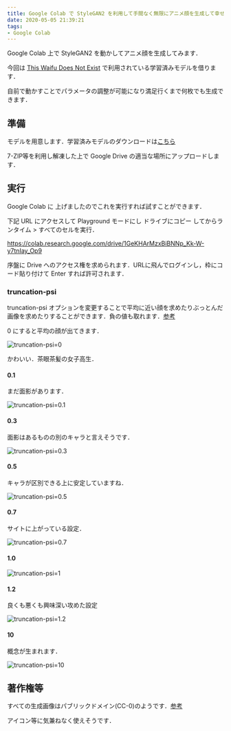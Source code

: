 ```yaml
---
title: Google Colab で StyleGAN2 を利用して手間なく無限にアニメ顔を生成して幸せになろう
date: 2020-05-05 21:39:21
tags: 
- Google Colab
---
```




Google Colab 上で StyleGAN2 を動かしてアニメ顔を生成してみます．

今回は [This Waifu Does Not Exist](https://www.thiswaifudoesnotexist.net/) で利用されている学習済みモデルを借ります．

自前で動かすことでパラメータの調整が可能になり満足行くまで何枚でも生成できます．

<!--more-->

## 準備

モデルを用意します．学習済みモデルのダウンロードは[こちら](https://mega.nz/file/PeIi2ayb#xoRtjTXyXuvgDxSsSMn-cOh-Zux9493zqdxwVMaAzp4)

7-ZIP等を利用し解凍した上で Google Drive の適当な場所にアップロードします．



## 実行

Google Colab に 上げましたのでこれを実行すれば試すことができます．

下記 URL にアクセスして Playground モードにし ドライブにコピー してからランタイム > すべてのセルを実行．

https://colab.research.google.com/drive/1GeKHArMzxBiBNNp_Kk-W-y7tnIay_Op9

序盤に Drive へのアクセス権を求められます．URLに飛んでログインし，枠にコード貼り付けて Enter すれば許可されます．

### truncation-psi

truncation-psi オプションを変更することで平均に近い顔を求めたりぶっとんだ画像を求めたりすることができます．負の値も取れます．[参考](https://www.gwern.net/Faces#psitruncation-trick)

0 にすると平均の顔が出てきます．

![truncation-psi=0](https://lh3.googleusercontent.com/wmc79kQtuSgGjKChT0N0_7m7583VVlJneZq25qljbZ4mwduJZQrtlgEQqz0hGpG44ms3_Lu11Ko-5OTP0bYX-cY1trnv0xFY5_ad_z-dZuzSY9BNVnZOR5ojTMs-KF3e73GIK8NJXsA=w2400)

かわいい．茶眼茶髪の女子高生．

#### 0.1

まだ面影があります．

![truncation-psi=0.1](https://lh3.googleusercontent.com/sFCIXflsCFDtqHPqUj_G5gT2zxMUXFxC2J-Rs3fWiEb48BiFlngst6cuFJJwVhNfqGwKc3Xl54GbVBLbfuDFheZqDiN9Kt5bIAFKsQtTBG8Si63MBVEFJABWhMbShv9UGWx0n-K6Xn4=w2400)

#### 0.3

面影はあるものの別のキャラと言えそうです．

![truncation-psi=0.3](https://lh3.googleusercontent.com/OJNSPXbSMRCofd7iuS8QI0I5uWR_Dlndwhq9ZtkHRH5P7m46Dtx_U74MQpxMBsx4KqhGYJDyJfPAGx3SJVT-LOTFvz_F4PGvMtwEShOOJVyuZyIMJCayAtPy5mkZgg8xw7_p6RNJ930=w2400)

#### 0.5

キャラが区別できる上に安定していますね．

![truncation-psi=0.5](https://lh3.googleusercontent.com/Bl1gKSo8KllL0Dl6t2j_OxPEyK7I31jH_tENt6KjHvyweEJ3xv7lEiQJzc1YD368PkUVSerGnsRfET0ZRFYaZC5QOPN2n3DbtEZQ0d9QfK0yVTxNCOfn_CW9ywsedONaSf_J-lEcX9A=w2400)

#### 0.7

サイトに上がっている設定． 

![truncation-psi=0.7](https://lh3.googleusercontent.com/Y1z8xIPIVsy8D4KLMdSkct6a7PlvkzswuJ3tgeKhDRy90T4lzC9qizcvuMVzZgITWyeWU1Ecw7SNB_Mem7qMJRnDrPEjbYxqTquayCBJnWb8nsgQ_jpTzux-tlENfudwkJzyMhUyptg=w2400)

#### 1.0

![truncation-psi=1](https://lh3.googleusercontent.com/jk11Vaab8JbXnlmokCF-T5fN006omYe-I0qvrmmv4U4v1uI5o2dPksI3qBpZb2yhIAtp8FSLOLtz2mAkbgbQ493PXwAoifnse5nduAg-bnJwnFR26bWGHF4vJTA6rTEaaAHySx707t0=w2400)

#### 1.2

良くも悪くも興味深い攻めた設定

![truncation-psi=1.2](https://lh3.googleusercontent.com/xOl3g8uCsHJO0uOsnf9mloUgIpgzR4ZxkploDOADeXgKJ_p4t8rrXUQQj54JbFBMDMXlfAvvB056_xu7wv88srLCUnIHkSIZwXATC6yVxN3B32VSuSQdbrNVuQVb8juOWqRHqH_kMB8=w2400)

#### 10

概念が生まれます．

![truncation-psi=10](https://lh3.googleusercontent.com/hrdlYgDQjhiaK5DF7Z6NunoN-GSvKzrjBoP2suiJmCRvGMw-ikrD-QHNZqzIDgUUwubRv5BCrJezeh2-HQn7NaBQcjjrIa8LMgDGs1kCDoiAAkmK3cmy02AdqAUN3WCB287eBKD2zK4=w2400)

## 著作権等

すべての生成画像はパブリックドメイン(CC-0)のようです．[参考](https://www.gwern.net/TWDNE#copyright)

アイコン等に気兼ねなく使えそうです．

